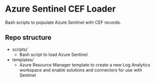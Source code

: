 # Azure Sentinel CEF Loader

Bash scripts to populate Azure Sentinel with CEF records.

## Repo structure

- scripts/
  - Bash script to load Azure Sentinel
- templates/
  - Azure Resource Manager template to create a new Log Analytics workspace and enable solutions and connectors for use with Sentinel